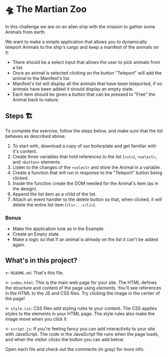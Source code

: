 # 🛸 The Martian Zoo

In this challenge we are on an alien ship with the mission to gather some Animals from earth.

We want to make a simple application that allows you to dynamically teleport Animals to the ship's cargo and keep a manifest of the animals on it:

- There should be a select input that allows the user to pick animals from a list.
- Once an animal is selected clicking on the button "Teleport" will add the animal to the Manifest's list.
- Manifest's list will display all the animals that have been teleported, if no animals have been added it should display an empty state.
- Each item should be given a button that can be pressed to "Free" the Animal back to nature.


## Steps 🏗️

To complete the exercise, follow the steps below, and make sure that the list behaves as described above.

1. To start with, download a copy of our boilerplate and get familiar with it's content.
2. Create three variables that hold references to the list (`<ul>`), `<select>`, and `<button>` elements.
4. Listen to the changes of the `<select>` and store the Animal in a variable.
4. Create a function that will run in response to the "Teleport" button being clicked.
5. Inside the function create the DOM needed for the Animal's item (as in the design).
7. Append the list item as a child of the list.
8. Attach an event handler to the delete button so that, when clicked, it will delete the entire list item (`<li>...</li>`).

### Bonus

- Make the application look as in the Example.
- Create an Empty state.
- Make a logic so that if an animal is already on the list it can't be added again.


## What's in this project?

← `README.md`: That's this file.

← `index.html`: This is the main web page for your site. The HTML defines the structure and content of the page using _elements_. You'll see references in the HTML to the JS and CSS files. Try clicking the image in the center of the page!

← `style.css`: CSS files add styling rules to your content. The CSS applies styles to the elements in your HTML page. The style rules also make the image move when you click it.

← `script.js`: If you're feeling fancy you can add interactivity to your site with JavaScript. The code in the JavaScript file runs when the page loads, and when the visitor clicks the button you can add below.

Open each file and check out the comments (in gray) for more info.
